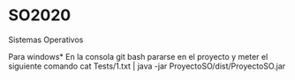 # SO2020
Sistemas Operativos

Para windows*
En la consola git bash pararse en el proyecto y meter el siguiente comando
cat Tests/1.txt | java -jar ProyectoSO/dist/ProyectoSO.jar
